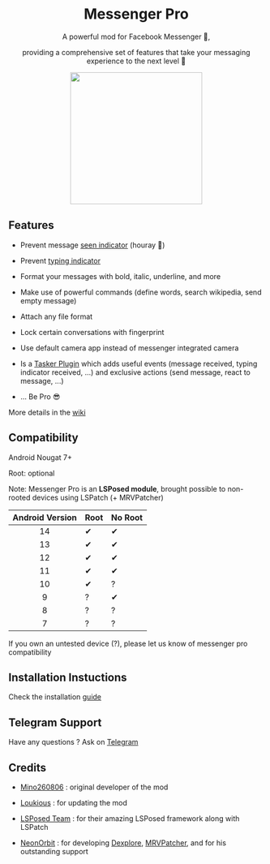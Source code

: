 ### 

<h1 align="center">Messenger Pro</h1>
<p align="center">A powerful mod for Facebook Messenger 💬, 

<p align="center">providing a comprehensive set of features that take your messaging experience to the next level 🚀

<p align="center">
  <img width="260" height="260" src="https://i.ibb.co/NtLmhrC/ic-launcher-playstore.png">
</p>

## Features

- Prevent message <ins>seen indicator</ins> (houray 🥳)

- Prevent <ins>typing indicator</ins>

- Format your messages with bold, italic, underline, and more

- Make use of powerful commands (define words, search wikipedia, send empty message)

- Attach any file format

- Lock certain conversations with fingerprint

- Use default camera app instead of messenger integrated camera

- Is a <ins>Tasker Plugin</ins> which adds useful events (message received, typing indicator received, ...) and exclusive actions (send message, react to message, ...)

- ... Be Pro 😎

More details in the [wiki](https://github.com/Mino260806/MessengerPro/wiki/Features)

## Compatibility

Android Nougat 7+

Root: optional

Note: Messenger Pro is an **LSPosed module**, brought possible to non-rooted devices using LSPatch (+ MRVPatcher)

| Android Version | Root | No Root |
|:---------------:|:---- | ------- |
| 14              | ✔    | ✔       |
| 13              | ✔    | ✔       |
| 12              | ✔    | ✔       |
| 11              | ✔    | ✔       |
| 10              | ✔    | ?       |
| 9               | ?    | ✔       |
| 8               | ?    | ?       |
| 7               | ?    | ?       |

If you own an untested device (?), please let us know of messenger pro compatibility

## Installation Instuctions

Check the installation [guide](https://gist.github.com/Terrariadlc/5c5b551583f4965d6d5ce5938e5e26c3)

## Telegram Support

Have any questions ? Ask on [Telegram](https://t.me/MProSupport)


## Credits

- [Mino260806](https://github.com/Mino260806) : original developer of the mod

- [Loukious](https://github.com/Loukious) : for updating the mod

- [LSPosed Team](https://github.com/LSPosed/LSPosed) : for their amazing LSPosed framework along with LSPatch

- [NeonOrbit](https://github.com/NeonOrbit) : for developing [Dexplore](https://github.com/NeonOrbit/Dexplore), [MRVPatcher](https://github.com/NeonOrbit/MRVPatchManager), and for his outstanding support
